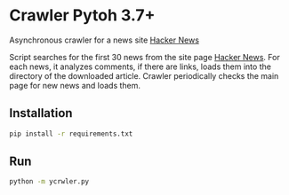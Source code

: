 # Crawler Pytoh 3.7+

Asynchronous crawler for a news site [Hacker News](https://news.ycombinator.com/news)

Script searches for the first 30 news from the site page [Hacker News](https://news.ycombinator.com/news). For each news, it analyzes comments, if there are links, loads them into the directory of the downloaded article. Crawler periodically checks the main page for new news and loads them.

## Installation

```bash
pip install -r requirements.txt
```
## Run

```bash
python -m ycrwler.py
```